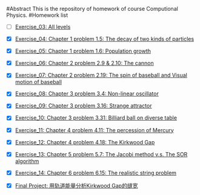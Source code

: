 #Abstract
This is the repository of homework of course Computional Physics.
#Homework list
- [ ] [Exercise_03: All levels](https://github.com/Cvke/compuational_physics_N2014302580257/blob/master/Exercise_03:%20All%20levels)
- [x] [Exercise_04: Chapter 1 problem 1.5: The decay of two kinds of particles](https://github.com/Cvke/compuational_physics_N2014302580257/blob/master/Exercise_04:%20Chapter%201%20problem%201.5:%20The%20decay%20of%20two%20kinds%20of%20particles)
- [x] [Exercise_05: Chapter 1 problem 1.6: Population growth](https://github.com/Cvke/compuational_physics_N2014302580257/blob/master/Exercise_05:%20Chapter%201%20problem%201.6:%20Population%20growth)
- [x] [Exercise_06: Chapter 2 problem 2.9 & 2.10: The cannon](https://github.com/Cvke/compuational_physics_N2014302580257/blob/master/Exercise_06:%20Chapter%202%20problem%202.9%20%26%202.10:%20The%20cannon)
- [x] [Exercise_07: Chapter 2 problem 2.19: The spin of baseball and Visual motion of baseball](https://github.com/Cvke/compuational_physics_N2014302580257/blob/master/Exercise_07:%20Chapter%202%20problem%202.19:%20The%20spin%20of%20baseball%20and%20Visual%20motion%20of%20baseball)
- [x] [Exercise_08: Chapter 3 problem 3.4: Non-linear oscillator](https://github.com/Cvke/compuational_physics_N2014302580257/blob/master/Exercise_08:%20Chapter%203%20problem%203.4:%20Non-linear%20oscillator)
- [x] [Exercise_09: Chapter 3 problem 3.16: Strange attractor](https://github.com/Cvke/compuational_physics_N2014302580257/blob/master/Exercise_09:%20Chapter%203%20problem%203.16:%20Strange%20attractor)
- [x] [Exercise_10: Chapter 3 problem 3.31: Billiard ball on diverse table](https://github.com/Cvke/compuational_physics_N2014302580257/blob/master/Exercise_10:%20Chapter%203%20problem%203.31:%20Billiard%20ball%20on%20diverse%20table)
- [x] [Exercise_11: Chapter 4 problem 4.11: The percession of Mercury](https://github.com/Cvke/compuational_physics_N2014302580257/blob/master/Exercise_11:%20Chapter%204%20problem%204.11:%20The%20percession%20of%20Mercury)
- [x] [Exercise_12: Chapter 4 problem 4.18: The Kirkwood Gap](https://github.com/Cvke/compuational_physics_N2014302580257/blob/master/Exercise_12:%20Chapter%204%20problem%204.18:%20The%20Kirkwood%20Gap)
- [x] [Exercise_13: Chapter 5 problem 5.7: The Jacobi method v.s. The SOR algorithm](https://github.com/Cvke/compuational_physics_N2014302580257/blob/master/Exercise_13:%20Chapter%205%20problem%205.7:%20The%20Jacobi%20method%20v.s.%20The%20SOR%20algorithm)
- [x] [Exercise_14: Chapter 6 problem 6.15: The realistic string problem](https://github.com/Cvke/compuational_physics_N2014302580257/blob/master/Exercise_14:%20Chapter%206%20problem%206.15:%20The%20realistic%20string%20problem)
- [x] [Final Project: 用轨道能量分析Kirkwood Gap的缝宽](https://github.com/Cvke/compuational_physics_N2014302580257/blob/master/Final%20Project:%20%E7%94%A8%E8%BD%A8%E9%81%93%E8%83%BD%E9%87%8F%E5%88%86%E6%9E%90Kirkwood%20Gap%E7%9A%84%E7%BC%9D%E5%AE%BD)

